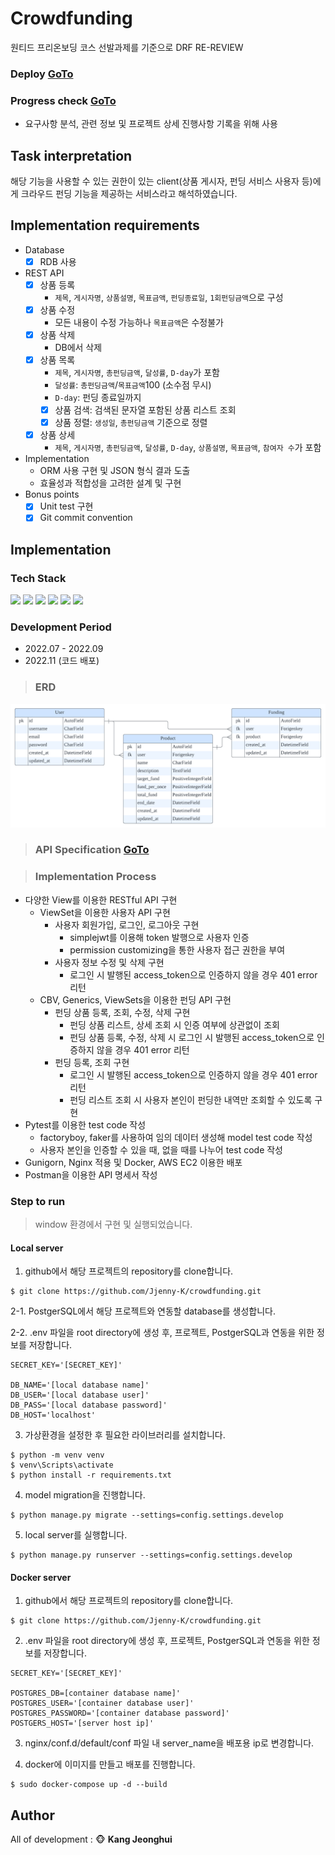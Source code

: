 # Crowdfunding
원티드 프리온보딩 코스 선발과제를 기준으로 DRF RE-REVIEW

### Deploy [GoTo](http://52.78.203.26/api/users/signup)

### Progress check [GoTo](https://round-locust-fc4.notion.site/crowdfunding-b915554e142343cda700efc6a5ac7e77)
- 요구사항 분석, 관련 정보 및 프로젝트 상세 진행사항 기록을 위해 사용

## Task interpretation
해당 기능을 사용할 수 있는 권한이 있는 client(상품 게시자, 펀딩 서비스 사용자 등)에게 크라우드 펀딩 기능을 제공하는 서비스라고 해석하였습니다.

## Implementation requirements
- Database
    - [x]  RDB 사용
- REST API
    - [x]  상품 등록
        - `제목`, `게시자명`, `상품설명`, `목표금액`, `펀딩종료일`, `1회펀딩금액`으로 구성
    - [x]  상품 수정
        - 모든 내용이 수정 가능하나 `목표금액`은 수정불가
    - [x]  상품 삭제
        - DB에서 삭제
    - [x]  상품 목록
        - `제목`, `게시자명`, `총펀딩금액`, `달성률`, `D-day`가 포함
        - `달성률`: `총펀딩금액`/`목표금액`100 (소수점 무시)
        - `D-day`: 펀딩 종료일까지
        - [x]  상품 검색: 검색된 문자열 포함된 상품 리스트 조회
        - [x]  상품 정렬: `생성일`, `총펀딩금액` 기준으로 정렬
    - [x]  상품 상세
        - `제목`, `게시자명`, `총펀딩금액`, `달성률`, `D-day`, `상품설명`, `목표금액`, `참여자 수`가 포함
- Implementation
    - ORM 사용 구현 및 JSON 형식 결과 도출
    - 효율성과 적합성을 고려한 설계 및 구현
- Bonus points
    - [x]  Unit test 구현
    - [x]  Git commit convention

## Implementation

### Tech Stack
<img src="https://img.shields.io/badge/Python-3776AB?style=flat-square&logo=Python&logoColor=white"/> <img src="https://img.shields.io/badge/Django-092E20?style=flat-square&logo=Django&logoColor=white"/> <img src="https://img.shields.io/badge/PostgreSQL-4169E1?style=flat-square&logo=PostgreSQL&logoColor=white"/> <img src="https://img.shields.io/badge/PyCharm-000000?style=flat-square&logo=PyCharm&logoColor=white"/> <img src="https://img.shields.io/badge/Docker-2496ED?style=flat-square&logo=Docker&logoColor=white"/> <img src="https://img.shields.io/badge/AWS EC2-FF9900?style=flat-square&logo=Amazon EC2&logoColor=white"/>

### Development Period
* 2022.07 - 2022.09
* 2022.11 (코드 배포)

> ### ERD
<img src="./source/erd.png" alt="erd">

> ### API Specification [GoTo](https://documenter.getpostman.com/view/20879074/2s83mXQTCP)

> ### Implementation Process
- 다양한 View를 이용한 RESTful API 구현
    - ViewSet을 이용한 사용자 API 구현
        - 사용자 회원가입, 로그인, 로그아웃 구현
            - simplejwt를 이용해 token 발행으로 사용자 인증
            - permission customizing을 통한 사용자 접근 권한을 부여
        - 사용자 정보 수정 및 삭제 구현
            - 로그인 시 발행된 access_token으로 인증하지 않을 경우 401 error 리턴
    - CBV, Generics, ViewSets을 이용한 펀딩 API 구현
        - 펀딩 상품 등록, 조회, 수정, 삭제 구현
            - 펀딩 상품 리스트, 상세 조회 시 인증 여부에 상관없이 조회
            - 펀딩 상품 등록, 수정, 삭제 시 로그인 시 발행된 access_token으로 인증하지 않을 경우 401 error 리턴
        - 펀딩 등록, 조회 구현
            - 로그인 시 발행된 access_token으로 인증하지 않을 경우 401 error 리턴
            - 펀딩 리스트 조회 시 사용자 본인이 펀딩한 내역만 조회할 수 있도록 구현
- Pytest를 이용한 test code 작성
    - factoryboy, faker를 사용하여 임의 데이터 생성해 model test code 작성
    - 사용자 본인을 인증할 수 있을 때, 없을 때를 나누어 test code 작성
- Gunigorn, Nginx 적용 및 Docker, AWS EC2 이용한 배포
- Postman을 이용한 API 명세서 작성

### Step to run
> window 환경에서 구현 및 실행되었습니다.

#### Local server
1. github에서 해당 프로젝트의 repository를 clone합니다.
```shell
$ git clone https://github.com/Jjenny-K/crowdfunding.git
```

2-1. PostgerSQL에서 해당 프로젝트와 연동할 database를 생성합니다.

2-2. .env 파일을 root directory에 생성 후, 프로젝트, PostgerSQL과 연동을 위한 정보를 저장합니다.
```
SECRET_KEY='[SECRET_KEY]'

DB_NAME='[local database name]'
DB_USER='[local database user]'
DB_PASS='[local database password]'
DB_HOST='localhost'
```

3. 가상환경을 설정한 후 필요한 라이브러리를 설치합니다.
```shell
$ python -m venv venv
$ venv\Scripts\activate
$ python install -r requirements.txt
```

4. model migration을 진행합니다.
```shell
$ python manage.py migrate --settings=config.settings.develop
```

5. local server를 실행합니다.
```shell
$ python manage.py runserver --settings=config.settings.develop
```

#### Docker server
1. github에서 해당 프로젝트의 repository를 clone합니다.
```shell
$ git clone https://github.com/Jjenny-K/crowdfunding.git
```

2. .env 파일을 root directory에 생성 후, 프로젝트, PostgerSQL과 연동을 위한 정보를 저장합니다.
```
SECRET_KEY='[SECRET_KEY]'

POSTGRES_DB=[container database name]'
POSTGRES_USER='[container database user]'
POSTGRES_PASSWORD='[container database password]'
POSTGERS_HOST='[server host ip]'
```

3. nginx/conf.d/default/conf 파일 내 server_name을 배포용 ip로 변경합니다.

4. docker에 이미지를 만들고 배포를 진행합니다.
```shell
$ sudo docker-compose up -d --build
```

## Author
All of development : :monkey_face: **Kang Jeonghui**
